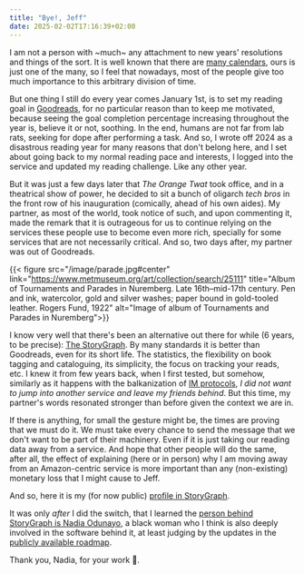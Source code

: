 ```yaml
---
title: "Bye!, Jeff"
date: 2025-02-02T17:16:39+02:00
---
```


I am not a person with ~much~ any attachment to new years' resolutions and things
of the sort. It is well known that there are [many
calendars](https://en.wikipedia.org/wiki/List_of_calendars), ours is just one of
the many, so I feel that nowadays, most of the people give too much importance
to this arbitrary division of time.

But one thing I still do every year comes January 1st, is to set my reading
goal in [Goodreads](https://www.goodreads.com/), for no particular reason than
to keep me motivated, because seeing the goal completion percentage increasing
throughout the year is, believe it or not, soothing. In the end, humans are not
far from lab rats, seeking for dope after performing a task. And so, I wrote off
2024 as a disastrous reading year for many reasons that don't belong here, and I
set about going back to my normal reading pace and interests, I logged into the
service and updated my reading challenge. Like any other year.

But it was just a few days later that _The Orange Twat_ took office, and in a
theatrical show of power, he decided to sit a bunch of oligarch _tech bros_ in
the front row of his inauguration (comically, ahead of his own aides). My
partner, as most of the world, took notice of such, and upon commenting it, made
the remark that it is outrageous for us to continue relying on the services
these people use to become even more rich, specially for some services that are
not necessarily critical. And so, two days after, my partner was out of
Goodreads.

{{< figure src="/image/parade.jpg#center"
link="https://www.metmuseum.org/art/collection/search/25111" title="Album of Tournaments and Parades in Nuremberg. Late 16th–mid-17th century. Pen and ink, watercolor, gold and silver washes; paper bound in gold-tooled leather. Rogers Fund, 1922" alt="Image of album of Tournaments and Parades in Nuremberg">}}

I know very well that there's been an alternative out there for while (6 years,
to be precise): [The StoryGraph](https://app.thestorygraph.com/). By many
standards it is better than Goodreads, even for its short life. The statistics,
the flexibility on book tagging and cataloguing, its simplicity, the focus on
tracking your reads, etc. I knew it
from few years back, when I first tested, but somehow, similarly as it happens
with the balkanization of [IM
protocols](https://en.wikipedia.org/wiki/Comparison_of_instant_messaging_protocols),
_I did not want to jump into another service and leave my friends behind_. But
this time, my partner's words resonated stronger than before given the context
we are in.

If there is anything, for small the gesture might be, the times are proving
that we must do it. We must take every chance to send the message that we don't
want to be part of their machinery. Even if it is just taking our reading data
away from a service. And hope that other people will do the same, after all, the
effect of explaining (here or in person) why I am moving away from
an Amazon-centric service is more important than any (non-existing) monetary
loss that I might cause to Jeff.

And so, here it is my (for now public) [profile in
StoryGraph](https://app.thestorygraph.com/profile/spav).

It was only _after_ I did the switch, that I learned the [person behind
StoryGraph is Nadia
Odunayo](https://peopleofcolorintech.com/articles/black-woman-founded-reading-app-storygraph-temporarily-taken-offline-after-surge-in-popularity/),
a black woman who I think is also deeply involved
in the software behind it, at least judging by the updates in the [publicly
available roadmap](https://roadmap.thestorygraph.com/).

Thank you, Nadia, for your work 👏.
